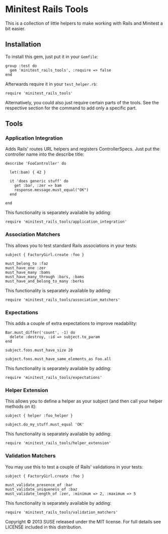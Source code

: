 # Minitest Rails Tools


This is a collection of little helpers to make working with Rails and Minitest a bit easier.


## Installation

To install this gem, just put it in your `Gemfile`:

    group :test do
      gem 'minitest_rails_tools', :require => false
    end

Afterwards require it in your `test_helper.rb`:

    require 'minitest_rails_tools'

Alternatively, you could also just require certain parts of the tools.
See the respective section for the command to add only a specific part.


## Tools

### Application Integration

Adds Rails' routes URL helpers and registers ControllerSpecs. Just put the
controller name into the describe title:

    describe 'FooController' do

      let(:bam) { 42 }

      it 'does generic stuff' do
        get :bar, :zer => bam
        response.message.must_equal("OK")
      end

    end

This functionality is separately available by adding:

    require 'minitest_rails_tools/application_integration'


### Association Matchers

This allows you to test standard Rails associations in your tests:

    subject { FactoryGirl.create :foo }

    must_belong_to :faz
    must_have_one :zer
    must_have_many :bams
    must_have_many_through :bars, :bams
    must_have_and_belong_to_many :berks

This functionality is separately available by adding:

    require 'minitest_rails_tools/association_matchers'


### Expectations

This adds a couple of extra expectations to improve readability:

    Bar.must_differ('count', -1) do
      delete :destroy, :id => subject.to_param
    end

    subject.foos.must_have_size 20

    subject.foos.must_have_same_elements_as Foo.all

This functionality is separately available by adding:

    require 'minitest_rails_tools/expectations'


### Helper Extension

This allows you to define a helper as your subject (and then call your helper
methods on it):

    subject { helper :foo_helper }

    subject.do_my_stuff.must_equal 'OK'

This functionality is separately available by adding:

    require 'minitest_rails_tools/helper_extension'


### Validation Matchers

You may use this to test a couple of Rails' validations in your tests:

    subject { FactoryGirl.create :foo }

    must_validate_presence_of :bar
    must_validate_uniqueness_of :baz
    must_validate_length_of :zer, :minimum => 2, :maximum => 5

This functionality is separately available by adding:

    require 'minitest_rails_tools/validation_matchers'


Copyright © 2013 SUSE released under the MIT license.
For full details see LICENSE included in this distribution.
